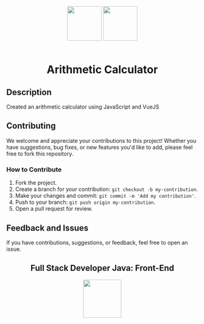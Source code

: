 <div align="center">
  <img src="https://cdn.jsdelivr.net/gh/devicons/devicon/icons/vuejs/vuejs-original-wordmark.svg" width="90px">
  <img src="https://cdn.jsdelivr.net/gh/devicons/devicon/icons/javascript/javascript-original.svg" width="90px"><br><br>
  <h1>Arithmetic Calculator</h1>

</div>

## Description

Created an arithmetic calculator using JavaScript and VueJS

## Contributing

We welcome and appreciate your contributions to this project! Whether you have suggestions, bug fixes, or new features you'd like to add, please feel free to fork this repository.

### How to Contribute

1. Fork the project.
2. Create a branch for your contribution: `git checkout -b my-contribution`.
3. Make your changes and commit: `git commit -m 'Add my contribution'`.
4. Push to your branch: `git push origin my-contribution`.
5. Open a pull request for review.

## Feedback and Issues

If you have contributions, suggestions, or feedback, feel free to open an issue.

<div align="center">
  <h2>Full Stack Developer Java: Front-End</h2>
  <img src="https://i.postimg.cc/3xbR5F7H/rounded-in-photoretrica.png" width="100px">
</div>
